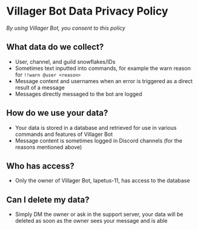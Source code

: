# Villager Bot Data Privacy Policy
*By using Villager Bot, you consent to this policy*
## What data do we collect?
- User, channel, and guild snowflakes/IDs
- Sometimes text inputted into commands, for example the warn reason for `!!warn @user <reason>`
- Message content and usernames when an error is triggered as a direct result of a message
- Messages directly messaged to the bot are logged
## How do we use your data?
- Your data is stored in a database and retrieved for use in various commands and features of Villager Bot
- Message content is sometimes logged in Discord channels (for the reasons mentioned above)
## Who has access?
- Only the owner of Villager Bot, Iapetus-11, has access to the database
## Can I delete my data?
- Simply DM the owner or ask in the support server, your data will be deleted as soon as the owner sees your message and is able
